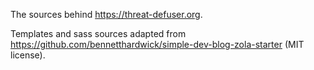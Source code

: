 The sources behind https://threat-defuser.org.

Templates and sass sources adapted from https://github.com/bennetthardwick/simple-dev-blog-zola-starter
(MIT license).
